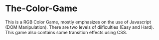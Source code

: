 # The-Color-Game

This is a RGB Color Game, mostly emphasizes on the use of Javascript (DOM Manipulation). There are two levels of diificulties (Easy and Hard). This game also contains some transition effects using CSS.
